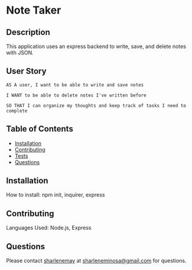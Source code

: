   # Note Taker
  
  ## Description
  
  This application uses an express backend to write, save, and delete notes with JSON.

  ## User Story

    AS A user, I want to be able to write and save notes

    I WANT to be able to delete notes I've written before

    SO THAT I can organize my thoughts and keep track of tasks I need to complete
  
  ## Table of Contents
  * [Installation](#installation)
  * [Contributing](#contributing)
  * [Tests](#tests)
  * [Questions](#questions)
  
  ## Installation
  
  How to install: npm init, inquirer, express
  
  ## Contributing
  
  Languages Used: Node.js, Express
  
  ## Questions
  
  Please contact [sharlenemay](https://github.com/sharlenemay) at sharleneminosa@gmail.com for questions. 